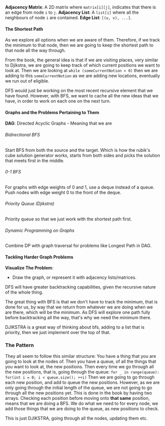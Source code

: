 **Adjacency Matrix**: A 2D matrix where `matrix[i][j]`, indicates that there is an edge from node `i` to `j`. 
**Adjacency List**: A `list[i]` where all the neighbours of node `i` are contained. 
**Edge List**: `[(u, v), ...]`. 

#### The Shortest Path
As we explore all options when we are aware of them. Therefore, if we track the minimum to that node, then we are going to keep the shortest path to that node all the way through. 

From the book, the general idea is that if we are visiting places, very similar to Djikstra, we are going to keep track of which current positions we want to look at. 
Then we are looking at `while (someCurrentNotion > 0)` then we are adding to this `someCurrentNotion` as we are adding new locations, eventually we run out of eligible. 

DFS would just be working on the most recent recursive element that we have found. 
However, with BFS, we want to cache all the new ideas that we have, in order to work on each one on the next turn. 
#### Graphs and the Problems Pertaining to Them
**DAG**: Directed Acyclic Graphs - Meaning that we are 



###### Bidirectional BFS
Start BFS from both the source and the target. Which is how the rubik's cube solution generator works, starts from both sides and picks the solution that meets first in the middle. 


###### 0-1 BFS
For graphs with edge weights of 0 and 1, use a deque instead of a queue. 
Push nodes with edge weight 0 to the front of the deque. 


###### Priority Queue (Djikstra)
Priority queue so that we just work with the shortest path first. 

###### Dynamic Programming on Graphs
Combine DP with graph traversal for problems like Longest Path in DAG.  


#### Tackling Harder Graph Problems
**Visualize The Problem**: 
- Draw the graph, or represent it with adjacency lists/matrices. 

DFS will have greater backtracking capabilities, given the recursive nature of the whole thing. 

The great thing with BFS is that we don't have to track the minimum, that is done for us, by way that we return from whatever we are doing when we are there, which will be the minimum.
As DFS will explore one path fully before backtracking all the way, that's why we need the minimum there. 

DJIKSTRA is a great way of thinking about bfs, adding to a list that is priority, then we just implement over the top of that. 



### The Pattern 
They all seem to follow this similar structure: 
You have a thing that you are going to look at the nodes of. 
Then you have a queue, of all the things that you want to look at, the new positions. 
Then every time we go through all the new positions, that is, going through the queue: 
`for _ in range(queue):` 
`for(int i = 0; i < queue.size(); ++i)`
Then we are going to go through each new position, and add to queue the new positions. 
However, as we are only going through the initial length of the queue, we are not going to go through all the new positions yet. 
This is done in the book by having two arrays. 
Checking each position before moving onto **that same** position, means that we are doing a BFS. 
We do what we need to for every node, we add those things that we are doing to the queue, as new positions to check. 

This is just DJIKSTRA, going through all the nodes, updating them etc. 